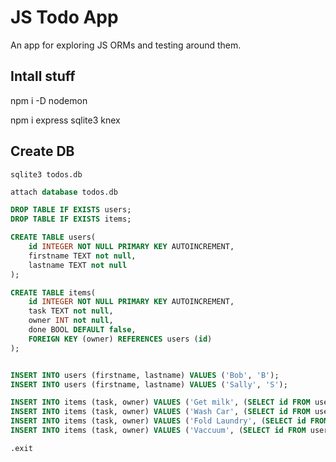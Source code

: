 # JS Todo App

An app for exploring JS ORMs and testing around them.

## Intall stuff

npm i -D nodemon

npm i express sqlite3 knex




## Create DB

`sqlite3 todos.db`

```sql
attach database todos.db

DROP TABLE IF EXISTS users;
DROP TABLE IF EXISTS items;

CREATE TABLE users(
    id INTEGER NOT NULL PRIMARY KEY AUTOINCREMENT,
    firstname TEXT not null,
    lastname TEXT not null
);

CREATE TABLE items(
    id INTEGER NOT NULL PRIMARY KEY AUTOINCREMENT,
    task TEXT not null,
    owner INT not null,
    done BOOL DEFAULT false,
    FOREIGN KEY (owner) REFERENCES users (id) 
);


INSERT INTO users (firstname, lastname) VALUES ('Bob', 'B');
INSERT INTO users (firstname, lastname) VALUES ('Sally', 'S');

INSERT INTO items (task, owner) VALUES ('Get milk', (SELECT id FROM users WHERE firstname='Bob' and lastname="B"));
INSERT INTO items (task, owner) VALUES ('Wash Car', (SELECT id FROM users WHERE firstname='Bob' and lastname="B"));
INSERT INTO items (task, owner) VALUES ('Fold Laundry', (SELECT id FROM users WHERE firstname='Sally' and lastname="S"));
INSERT INTO items (task, owner) VALUES ('Vaccuum', (SELECT id FROM users WHERE firstname='Sally' and lastname="S"));
```

`.exit`